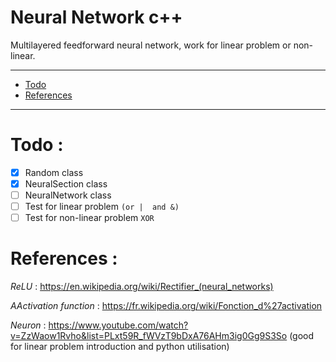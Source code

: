 # Neural Network c++

Multilayered feedforward neural network, work for linear problem or non-linear.

***

- [Todo](#Todo)
- [References](#References)
    

***

# Todo :

- [X] Random class
- [X] NeuralSection class
- [ ] NeuralNetwork class  
- [ ] Test for linear problem `` (or |  and &) ``
- [ ] Test for non-linear problem  `` XOR `` 

# References :

*ReLU* : https://en.wikipedia.org/wiki/Rectifier_(neural_networks) 

*AActivation function* : https://fr.wikipedia.org/wiki/Fonction_d%27activation

*Neuron* : https://www.youtube.com/watch?v=ZzWaow1Rvho&list=PLxt59R_fWVzT9bDxA76AHm3ig0Gg9S3So (good for linear problem introduction and python utilisation)
